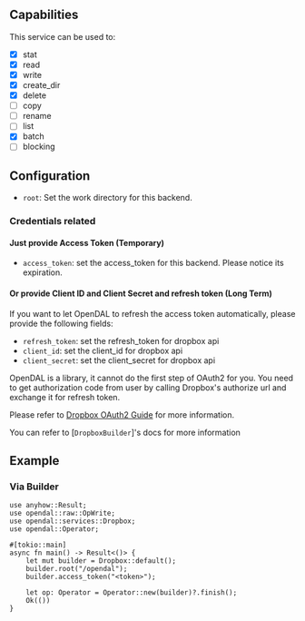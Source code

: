 ## Capabilities

This service can be used to:

- [x] stat
- [x] read
- [x] write
- [x] create_dir
- [x] delete
- [ ] copy
- [ ] rename
- [ ] list
- [x] batch
- [ ] blocking

## Configuration

- `root`: Set the work directory for this backend.

### Credentials related

#### Just provide Access Token (Temporary)

- `access_token`: set the access_token for this backend.
Please notice its expiration.

#### Or provide Client ID and Client Secret and refresh token (Long Term)

If you want to let OpenDAL to refresh the access token automatically,
please provide the following fields:

- `refresh_token`: set the refresh_token for dropbox api
- `client_id`: set the client_id for dropbox api
- `client_secret`: set the client_secret for dropbox api

OpenDAL is a library, it cannot do the first step of OAuth2 for you.
You need to get authorization code from user by calling Dropbox's authorize url
and exchange it for refresh token.

Please refer to [Dropbox OAuth2 Guide](https://www.dropbox.com/developers/reference/oauth-guide)
for more information.

You can refer to [`DropboxBuilder`]'s docs for more information

## Example

### Via Builder

```rust,no_run
use anyhow::Result;
use opendal::raw::OpWrite;
use opendal::services::Dropbox;
use opendal::Operator;

#[tokio::main]
async fn main() -> Result<()> {
    let mut builder = Dropbox::default();
    builder.root("/opendal");
    builder.access_token("<token>");

    let op: Operator = Operator::new(builder)?.finish();
    Ok(())
}
```
